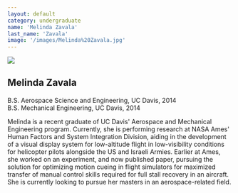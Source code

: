 ```yaml
---
layout: default
category: undergraduate
name: 'Melinda Zavala'
last_name: 'Zavala'
image: '/images/Melinda%20Zavala.jpg'
---
```


<img src="{{ page.image }}">

<h2 class="team-title">Melinda Zavala</h2>
<h4 class="team-position"></h4>
<p>B.S. Aerospace Science and Engineering, UC Davis, 2014<br/>
B.S. Mechanical Engineering, UC Davis, 2014</p>
<p>Melinda is a recent graduate of UC Davis' Aerospace and Mechanical Engineering program. Currently, she is performing research at NASA Ames' Human Factors and System Integration Division, aiding in the development of a visual display system for low-altitude flight in low-visibility conditions for helicopter pilots alongside the US and Israeli Armies. Earlier at Ames, she worked on an experiment, and now published paper, pursuing the solution for optimizing motion cueing in flight simulators for maximized transfer of manual control skills required for full stall recovery in an aircraft. She is currently looking to pursue her masters in an aerospace-related field.</p>
<ul class="team-member-other-info"></ul>